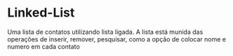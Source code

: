 # Linked-List
Uma lista de contatos utilizando lista ligada. A lista está munida das operações de inserir, remover, pesquisar, como a opção de colocar nome e numero em cada contato
